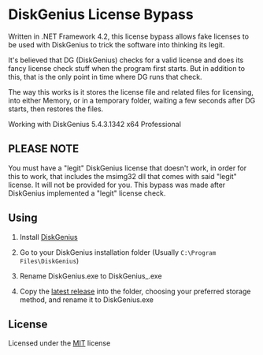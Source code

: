 # DiskGenius License Bypass

Written in .NET Framework 4.2, this license bypass allows fake licenses to be used with DiskGenius to trick the software into thinking its legit.

It's believed that DG (DiskGenius) checks for a valid license and does its fancy license check stuff when the program first starts. But in addition to this, that is the only point in time where DG runs that check.

The way this works is it stores the license file and related files for licensing, into either Memory, or in a temporary folder, waiting a few seconds after DG starts, then restores the files.

Working with DiskGenius 5.4.3.1342 x64 Professional

## PLEASE NOTE

You must have a "legit" DiskGenius license that doesn't work, in order for this to work, that includes the msimg32 dll that comes with said "legit" license.
It will not be provided for you. This bypass was made after DiskGenius implemented a "legit" license check.

## Using

1. Install [DiskGenius](https://www.diskgenius.com/)

2. Go to your DiskGenius installation folder (Usually `C:\Program Files\DiskGenius`)

3. Rename DiskGenius.exe to DiskGenius_.exe

4. Copy the [latest release](https://github.com/flleeppyy/DiskGeniusBypass/releases/latest) into the folder, choosing your preferred storage method, and rename it to DiskGenius.exe

## License

Licensed under the [MIT](LICENSE) license
